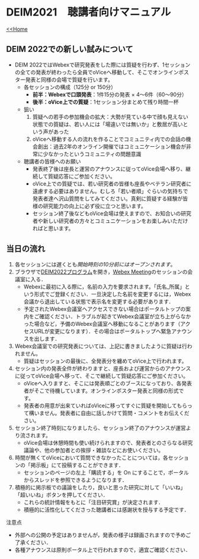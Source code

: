 # DEIM2021　聴講者向けマニュアル

[<<Home](README.md)

## DEIM 2022での新しい試みについて
* DEIM 2022ではWebexで研究発表をした際には質疑を行わず、1セッションの全ての発表が終わったら全員でoViceへ移動して、そこでオンラインポスター発表と同様の会場で質疑を行います。
	* 各セッションの構成（125分 or 150分）
		* **前半：Webexで口頭発表**：1件15分の発表 × 4～6件（60～90分）
		* **後半：oVice上での質疑**：1セッション分まとめて残り時間一杯
	* 狙い
		1. 質疑への若手の参加機会の拡大：大勢が見ている中で顔も見えない状態での質疑は、若い人には「場違いでは無いか」と敷居が高いという声があった
		2. oViceへ移動する人の流れを作ることでコミュニティ内での会話の機会創出：過去2年のオンライン開催ではコミュニケーション機会が非常に少なかったというコミュニティの問題意識
	* 聴講者の皆様へのお願い
		* 発表終了後は座長と運営のアナウンスに従ってoVice会場へ移り、継続して質疑応答にご参加ください。
		* oVice上での質疑では、若い研究者の皆様も座長やベテラン研究者に遠慮する必要はありません。むしろ「若い者順」ぐらいの気持ちで発表者達へ沢山質問をしてみてください。真剣に質疑する経験が皆様の研究能力の向上に必ず役に立つと思います。
		* セッション終了後などもoVice会場は使えますので、お知合いの研究者や新しい研究者の方々とコミュニケーションをお楽しみいただければと思います。


## 当日の流れ
1. 各セッションには遅くとも*開始時刻の10分前にはオープンされます*。
2. ブラウザで[DEIM2022プログラム](https://cms.deim-forum.org/deim2021/program/)を開き，[Webex Meeting](https://mediafiles.webex.com/ja/downloads.html)のセッションの会議室に入る．
    * Webexに最初に入る際に，名前の入力を要求されます。「氏名_所属」という形式でご登録ください．一旦決定した名前を変更するには，Webex会議から退出している状態で表示名を変更する必要があります．
    * 予定されたWebex会議室へアクセスできない場合はポータルトップの案内をご確認ください．トラブルが起きてWebex会議室が立ち上がらなかった場合など，予備のWebex会議室へ移動になることがあります（アクセスURLが変更になります）．その場合はポータルトップへ緊急アナウンスを出します．
2. Webex会議室での研究発表については、上記に書きましたように質疑は行われません。
    * 質疑はセッションの最後に、全発表分を纏めてoVice上で行われます。
4. セッション内の発表全件が終わりますと、座長および運営からのアナウンスに従ってoVice会場へ移って、そこで継続して質疑応答にご参加ください。
    * oViceへ入りますと、そこには発表順ごとのブースになっており、各発表者がそこで待機しています。オンラインポスター発表と同様の形式です。
    * 発表者の用意が出来ていればoViceに移ってすぐに質疑を開始してもらって構いません。発表者に自由に話しかけて質問・コメントをお伝えください。
5. セッション終了時刻になりましたら、セッション終了のアナウンスが運営より流されます。 
    * oVice会場は休憩時間も使い続けられますので、発表者とのさらなる研究議論や、他の参加者との挨拶・雑談などにお使いください。
6. 時間が無くてoViceにおいて質問できなかったことについては，各セッションの「掲示板」にて投稿することができます．
    * セッションのページの左上「購読する」を On にすることで，ポータルからスレッドを参照できるようになります．
7. 積極的に掲示板での議論をしたり，良いと思った研究に対して「いいね」「超いいね」ボタンを押してください．
    * これらの統計情報をもとに「注目研究賞」が決定されます．
    * 積極的に活性化してくださった聴講者には感謝状を授与する予定です．

注意点
- 外部への公開の予定はありませんが，発表の様子は録画されますので予めご了承ください．
- 各種アナウンスは原則ポータル上で行われますので，適宜ご確認ください．
